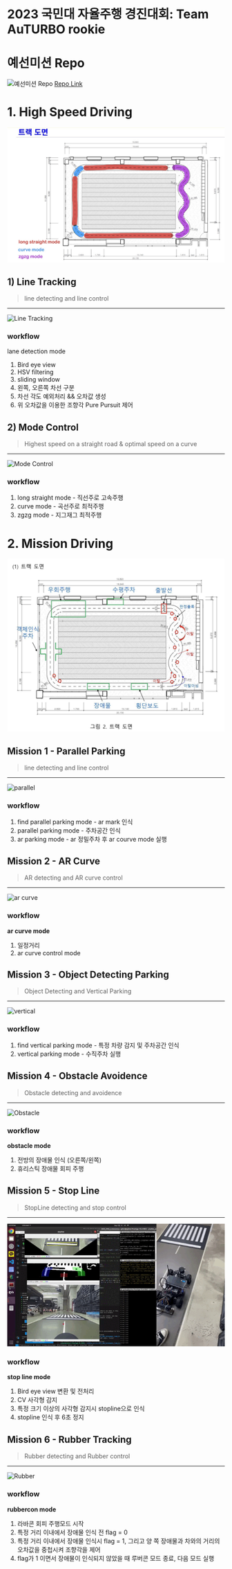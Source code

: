 # 2023 국민대 자율주행 경진대회: Team AuTURBO rookie
# 예선미션 Repo

![예선미션 Repo](./fig/ass_3_20230620.gif)
[Repo Link](https://github.com/ggh-png/2023_KMU_driving_simulation-AuTURBO_rookie)
# 1. High Speed Driving
![High Speed Driving](./fig/driving_highspeed.jpg)

## 1) Line Tracking

> line detecting and line control
> 

---

![Line Tracking](./fig/line_follow.gif)

### workflow

lane detection mode 

1. Bird eye view
2. HSV filtering
3. sliding window
4. 왼쪽, 오른쪽 차선 구분
5. 차선 각도 예외처리 && 오차값 생성
6. 위 오차값을 이용한 조향각 Pure Pursuit 제어

## 2) Mode Control
> Highest speed on a straight road & optimal speed on a curve
> 

---
![Mode Control](./fig/mode_control.gif)

### workflow

1. long straight mode - 직선주로 고속주행
2. curve mode - 곡선주로 최적주행
3. zgzg mode - 지그재그 최적주행

# 2. Mission Driving
![Mission Driving](./fig/driving_mission.jpg)

## **Mission 1** - Parallel Parking

> line detecting and line control
> 

---
![parallel](./fig/parallel.gif)

### workflow

1. find parallel parking mode - ar mark 인식 
2. parallel parking mode - 주차공간 인식 
3. ar parking mode - ar 정밀주차 후 ar courve mode 실행 

## **Mission 2** - AR Curve

> AR detecting and AR curve control
> 

---
![ar curve](./fig/ar_curve.gif)

### workflow

**ar curve mode**

1. 일정거리 
2. ar curve control mode 

## **Mission 3** - Object Detecting Parking

> Object Detecting and Vertical Parking
> 

---

![vertical](./fig/vertical.gif)

### workflow

1. find vertical parking mode -  특정 차량 감지 및 주차공간 인식
2. vertical parking mode - 수직주차 실행

## **Mission 4** - Obstacle Avoidence

> Obstacle detecting and avoidence
> 

---

![Obstacle](./fig/obstacle.gif)

### workflow

**obstacle mode**

1. 전방의 장애물 인식 (오른쪽/왼쪽)
2. 휴리스틱 장애물 회피 주행

## **Mission 5** - Stop Line

> StopLine detecting and stop control
> 

---

![stopline](./fig/stopline.gif)

### workflow

**stop line mode**

1. Bird eye view 변환 및 전처리
2. CV 사각형 감지
3. 특정 크기 이상의 사각형 감지시 stopline으로 인식
4. stopline 인식 후 6초 정지

## **Mission 6** - Rubber Tracking

> Rubber detecting and Rubber control
> 

---

![Rubber](./fig/rubber.gif)

### workflow

**rubbercon  mode**

1. 라바콘 회피 주행모드 시작
2. 특정 거리 이내에서 장애물 인식 전 flag = 0
3. 특정 거리 이내에서 장애물 인식시 flag = 1, 그리고 양 쪽 장애물과 차와의 거리의 오차값을 중첩시켜 조향각을 제어
4. flag가 1 이면서 장애물이 인식되지 않았을 때 루버콘 모드 종료, 다음 모드 실행
